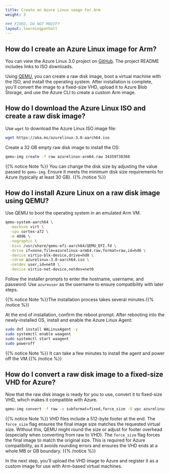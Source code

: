 ```yaml
---
title: Create an Azure Linux image for Arm 
weight: 3

### FIXED, DO NOT MODIFY
layout: learningpathall
---
```


## How do I create an Azure Linux image for Arm?

You can view the Azure Linux 3.0 project on [GitHub](https://github.com/microsoft/azurelinux). The project README includes links to ISO downloads.

Using [QEMU](https://www.qemu.org/), you can create a raw disk image, boot a virtual machine with the ISO, and install the operating system. After installation is complete, you'll convert the image to a fixed-size VHD, upload it to Azure Blob Storage, and use the Azure CLI to create a custom Arm image. 

## How do I download the Azure Linux ISO and create a raw disk image?

Use `wget` to download the Azure Linux ISO image file:

```bash
wget https://aka.ms/azurelinux-3.0-aarch64.iso
```

Create a 32 GB empty raw disk image to install the OS:

```bash
qemu-img create -f raw azurelinux-arm64.raw 34359738368
```

{{% notice Note %}}
You can change the disk size by adjusting the value passed to `qemu-img`. Ensure it meets the minimum disk size requirements for Azure (typically at least 30 GB). 
{{% /notice %}}


## How do I install Azure Linux on a raw disk image using QEMU?

Use QEMU to boot the operating system in an emulated Arm VM.

```bash
qemu-system-aarch64 \
  -machine virt \
  -cpu cortex-a72 \
  -m 4096 \
  -nographic \
  -bios /usr/share/qemu-efi-aarch64/QEMU_EFI.fd \
  -drive if=none,file=azurelinux-arm64.raw,format=raw,id=hd0 \
  -device virtio-blk-device,drive=hd0 \
  -cdrom azurelinux-3.0-aarch64.iso \
  -netdev user,id=net0 \
  -device virtio-net-device,netdev=net0
```

Follow the installer prompts to enter the hostname, username, and password. Use `azureuser` as the username to ensure compatibility with later steps.

{{% notice Note %}}The installation process takes several minutes.{{% /notice %}}

At the end of installation, confirm the reboot prompt. After rebooting into the newly-installed OS, install and enable the Azure Linux Agent: 

```bash
sudo dnf install WALinuxAgent -y
sudo systemctl enable waagent
sudo systemctl start waagent
sudo poweroff
```

{{% notice Note %}} It can take a few minutes to install the agent and power off the VM.{{% /notice %}}

## How do I convert a raw disk image to a fixed-size VHD for Azure?

Now that the raw disk image is ready for you to use, convert it to fixed-size VHD, which makes it compatible with Azure.

```bash
qemu-img convert -f raw -o subformat=fixed,force_size -O vpc azurelinux-arm64.raw azurelinux-arm64.vhd
```

{{% notice Note %}}
VHD files include a 512-byte footer at the end. The `force_size` flag ensures the final image size matches the requested virtual size. Without this, QEMU might round the size or adjust for footer overhead (especially when converting from raw to VHD). The `force_size` flag forces the final image to match the original size. This is required for Azure compatibility, as it avoids rounding errors and ensures the VHD ends at a whole MB or GB boundary.
{{% /notice %}}

In the next step, you'll upload the VHD image to Azure and register it as a custom image for use with Arm-based virtual machines.
